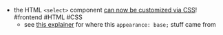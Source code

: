 - the HTML `<select>` component [can now be customized via CSS](https://developer.chrome.com/blog/a-customizable-select)! #frontend #HTML #CSS
	- see [this explainer](https://github.com/salesforce/standards-explainers/blob/master/indicator-psuedo/explainer.md) for where this `appearance: base;` stuff came from